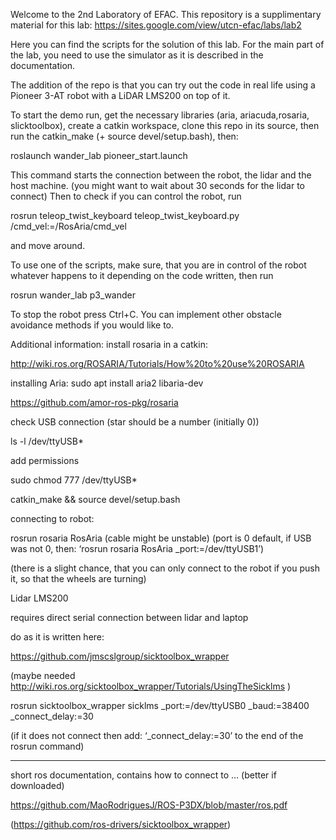 Welcome to the 2nd Laboratory of EFAC.
This repository is a supplimentary material for this lab: https://sites.google.com/view/utcn-efac/labs/lab2

Here you can find the scripts for the solution of this lab.
For the main part of the lab, you need to use the simulator as it is described in the documentation.

The addition of the repo is that you can try out the code in real life using a Pioneer 3-AT robot with a LiDAR LMS200 on top of it.

To start the demo run, get the necessary libraries (aria, ariacuda,rosaria, slicktoolbox), create a catkin workspace, clone this repo in its source, then run the catkin_make (+ source devel/setup.bash), then:

roslaunch wander_lab pioneer_start.launch

This command starts the connection between the robot, the lidar and the host machine. (you might want to wait about 30 seconds for the lidar to connect)
Then to check if you can control the robot, run

rosrun teleop_twist_keyboard teleop_twist_keyboard.py /cmd_vel:=/RosAria/cmd_vel

and move around.

To use one of the scripts, make sure, that you are in control of the robot whatever happens to it depending on the code written, then run 

rosrun wander_lab p3_wander

To stop the robot press Ctrl+C.
You can implement other obstacle avoidance methods if you would like to.

Additional information:
install rosaria in a catkin:

http://wiki.ros.org/ROSARIA/Tutorials/How%20to%20use%20ROSARIA

installing Aria: sudo apt install aria2 libaria-dev

https://github.com/amor-ros-pkg/rosaria


check USB connection (star should be a number (initially 0))

ls -l /dev/ttyUSB*


add permissions

sudo chmod 777 /dev/ttyUSB*


catkin_make && source devel/setup.bash


connecting to robot:

rosrun rosaria RosAria (cable might be unstable) (port is 0 default, if USB was not 0, then: ‘rosrun rosaria RosAria _port:=/dev/ttyUSB1’)

(there is a slight chance, that you can only connect to the robot if you push it, so that the wheels are turning)

Lidar LMS200

requires direct serial connection between lidar and laptop 


do as it is written here:

https://github.com/jmscslgroup/sicktoolbox_wrapper

(maybe needed http://wiki.ros.org/sicktoolbox_wrapper/Tutorials/UsingTheSicklms )

rosrun sicktoolbox_wrapper sicklms _port:=/dev/ttyUSB0 _baud:=38400 _connect_delay:=30


(if it does not connect then add: ‘_connect_delay:=30’ to the end of the rosrun command)


___

short ros documentation, contains how to connect to … (better if downloaded)

https://github.com/MaoRodriguesJ/ROS-P3DX/blob/master/ros.pdf


(https://github.com/ros-drivers/sicktoolbox_wrapper)

